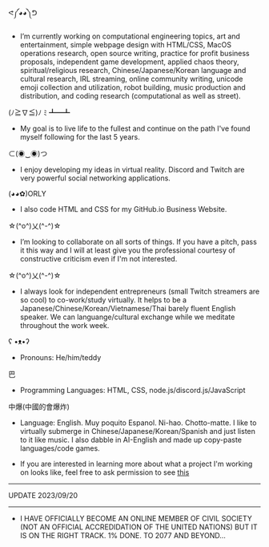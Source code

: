 


ᕙ༼◕◕༽ᕤ 
- I’m currently working on computational engineering topics, art and entertainment, simple webpage design with HTML/CSS, MacOS operations research, open source writing, practice for profit business proposals, independent game development, applied chaos theory, spiritual/religious research, Chinese/Japanese/Korean language and cultural research, IRL streaming, online community writing, unicode emoji collection and utilization, robot building, music production and distribution, and coding research (computational as well as street).



(ﾉ≧∇≦)ﾉ ﾐ ┻━┻ 
- My goal is to live life to the fullest and continue on the path I've found myself following for the last 5 years.



⊂(◉‿◉)つ
- I enjoy developing my ideas in virtual reality. Discord and Twitch are very powerful social networking applications.



(◕◕✿)ORLY 
- I also code HTML and CSS for my GitHub.io Business Website.



☆(^o^)乂(^-^)☆ 
- I’m looking to collaborate on all sorts of things. If you have a pitch, pass it this way and I will at least give you the professional courtesy of constructive criticism even if I'm not interested.



☆(^o^)乂(^-^)☆ 
- I always look for independent entrepreneurs (small Twitch streamers are so cool) to co-work/study virtually. It helps to be a Japanese/Chinese/Korean/Vietnamese/Thai barely fluent English speaker. We can languange/cultural exchange while we meditate throughout the work week.



ʕ •ᴥ•ʔ 
- Pronouns: He/him/teddy



巴 
- Programming Languages: HTML, CSS, node.js/discord.js/JavaScript



中爆(中國的會爆炸) 
- Language: English. Muy poquito Espanol. Ni-hao. Chotto-matte. I like to virtually submerge in Chinese/Japanese/Korean/Spanish and just listen to it like music. I also dabble in AI-English and made up copy-paste languages/code games.


- If you are interested in learning more about what a project I'm working on looks like, feel free to ask permission to see [this](https://github.com/saisonxiang/gee3wee/tree/⊂(◉‿◉)つ)



***
UPDATE 2023/09/20
***

- I HAVE OFFICIALLY BECOME AN ONLINE MEMBER OF CIVIL SOCIETY (NOT AN OFFICIAL ACCREDIDATION OF THE UNITED NATIONS) BUT IT IS ON THE RIGHT TRACK. 1% DONE. TO 2077 AND BEYOND...







